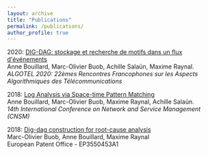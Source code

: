 ```yaml
---
layout: archive
title: "Publications"
permalink: /publications/
author_profile: true
---
```


2020: [DIG-DAG: stockage et recherche de motifs dans un flux d'événements](https://hal.archives-ouvertes.fr/hal-02862968/document)  
Anne Bouillard, Marc-Olivier Buob, Achille Salaün, Maxime Raynal.  
_ALGOTEL 2020: 22èmes Rencontres Francophones sur les Aspects Algorithmiques des Télécommunications_

2018: [Log Analysis via Space-time Pattern Matching](https://hal.archives-ouvertes.fr/hal-02909936/document)  
Anne Bouillard, Marc-Olivier Buob, Maxime Raynal, Achille Salaün.  
_14th International Conference on Network and Service Management (CNSM)_

2018: [Dig-dag construction for root-cause analysis](https://patents.google.com/patent/EP3550453A1)  
Marc-Olivier Buob, Anne Bouillard, Maxime Raynal  
European Patent Office - EP3550453A1
